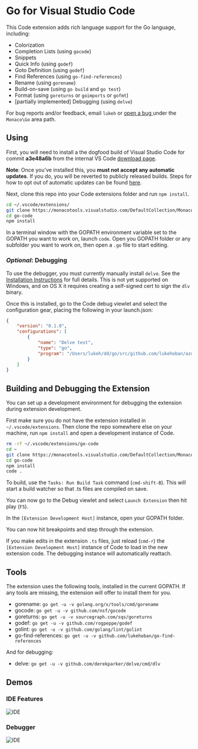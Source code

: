 # Go for Visual Studio Code

This Code extension adds rich language support for the Go language, including:

- Colorization
- Completion Lists (using `gocode`)
- Snippets
- Quick Info (using `godef`)
- Goto Definition (using `godef`)
- Find References (using `go-find-references`)
- Rename (using `gorename`)
- Build-on-save (using `go build` and `go test`)
- Format (using `goreturns` or `goimports` or `gofmt`)
- [partially implemented] Debugging (using `delve`)

For bug reports and/or feedback, email `lukeh` or [open a bug ](https://monacotools.visualstudio.com/DefaultCollection/Monaco/_workItems#_a=new&witd=Bug&%5BSystem.Title%5D=Go%3A&%5BSystem.AreaPath%5D=Monaco%5CGo) under the `Monaco\Go` area path.

## Using

First, you will need to install a the dogfood build of Visual Studio Code for commit **a3e48a6b** from the internal VS Code [download page](https://ticino-builds.azurewebsites.net).  

__Note__: Once you’ve installed this, you **must not accept any automatic updates**.  If you do, you will be reverted to publicly released builds.  Steps for how to opt out of automatic updates can be found [here](https://code.visualstudio.com/Docs/supporting/FAQ#_how-do-i-opt-out-of-vs-code-autoupdates).

Next, clone this repo into your Code extensions folder and run `npm install`.

```bash
cd ~/.vscode/extensions/
git clone https://monacotools.visualstudio.com/DefaultCollection/Monaco/_git/go-code
cd go-code
npm install
```

In a terminal window with the GOPATH environment variable set to the GOPATH you want to work on, launch `code`.  Open you GOPATH folder or any subfolder you want to work on, then open a `.go` file to start editing.

### _Optional_: Debugging

To use the debugger, you must currently manually install `delve`.  See the [Installation Instructions](https://github.com/derekparker/delve/wiki/Building) for full details.  This is not yet supported on Windows, and on OS X it requires creating a self-signed cert to sign the `dlv` binary.

Once this is installed, go to the Code debug viewlet and select the configuration gear, placing the following in your launch.json:

```json
{
	"version": "0.1.0",
	"configurations": [
		{
			"name": "Delve test",
			"type": "go",
			"program": "/Users/lukeh/dd/go/src/github.com/lukehoban/azuretest/test.go"
		}
	]
}
```

## Building and Debugging the Extension

You can set up a development environment for debugging the extension during extension development.

First make sure you do not have the extension installed in `~/.vscode/extensions`.  Then clone the repo somewhere else on your machine, run `npm install` and open a development instance of Code.

```bash
rm -rf ~/.vscode/extensions/go-code
cd ~
git clone https://monacotools.visualstudio.com/DefaultCollection/Monaco/_git/go-code
cd go-code
npm install
code . 
```

To build, use the `Tasks: Run Build Task` command (`cmd-shift-B`).  This will start a build watcher so that .ts files are compiled on save.

You can now go to the Debug viewlet and select `Launch Extension` then hit play (`F5`).

In the `[Extension Development Host]` instance, open your GOPATH folder.  

You can now hit breakpoints and step through the extension.

If you make edits in the extension `.ts` files, just reload (`cmd-r`) the `[Extension Development Host]` instance of Code to load in the new extension code.  The debugging instance will automatically reattach. 

## Tools

The extension uses the following tools, installed in the current GOPATH.  If any tools are missing, the extension will offer to install them for you.

- gorename: `go get -u -v golang.org/x/tools/cmd/gorename`
- gocode: `go get -u -v github.com/nsf/gocode`
- goreturns: `go get -u -v sourcegraph.com/sqs/goreturns`
- godef: `go get -u -v github.com/rogpeppe/godef`
- golint: `go get -u -v github.com/golang/lint/golint`
- go-find-references: `go get -u -v github.com/lukehoban/go-find-references`

And for debugging:

- delve: `go get -u -v github.com/derekparker/delve/cmd/dlv`

## Demos

### IDE Features
![IDE](http://i.giphy.com/xTiTndDHV3GeIy6aNa.gif)

### Debugger
![IDE](http://i.giphy.com/3oEduO9Rx6awkds4es.gif)
